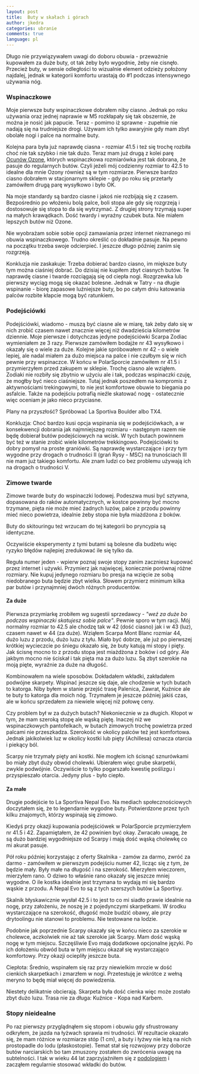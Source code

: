 ```yaml
---
layout: post
title:  Buty w skałach i górach
author: jkedra
categories: ubranie
comments: true
language: pl
---
```


Długo nie przywiązywałem uwagi do doboru obuwia - przeważnie kupowałem za duże
buty, ot tak żeby było wygodnie, żeby nie cisnęło. Przecież buty, w sensie
odległości to wizualnie element odzieży położony najdalej, jednak w kategorii
komfortu urastają do #1 podczas intensywnego używania nóg.

### Wspinaczkowe

Moje pierwsze buty wspinaczkowe dobrałem niby ciasno. Jednak po roku używania
oraz jednej naprawie w M5 rozkłapały się tak obszernie, że można je nosić jak
papucie. Teraz - pomimo iż sprawne - zupełnie nie nadają się na trudniejsze
drogi. Używam ich tylko awaryjnie gdy mam zbyt obolałe nogi i palce na
normalne buty.

Kolejna para była już naprawdę ciasna - rozmiar 41.5 i też się trochę rozbiła
choć nie tak szybko i nie tak dużo. Teraz mam już drugą z kolei parę [Ocunów
Ozone](https://8a.pl/ocun-ozone-yellow-black), których wspinaczkowa rozmiarówka
jest tak dobrana, że pasuje do regularnych butów. Czyli jeżeli mój codzienny
rozmiar to 42.5 to idealne dla mnie Ozony również są w tym rozmiarze. Pierwsze
bardzo ciasno dobrałem w stacjonarnym sklepie - gdy po roku się przetarły zamówiłem drugą parę wysyłkowo i było OK.

Na moje standardy są bardzo ciasne i jakoś nie rozbijają się z czasem.
Bezpośrednio po włożeniu bolą palce, boli stopa ale gdy się rozgrzeją i
dostosowuje się stopa to da się wytrzymać. Z drugiej strony trzymają super na
małych krawądkach. Dość twardy i wyraźny czubek buta. Nie miałem lepszych
butów niż Ozone.

Nie wyobrażam sobie sobie opcji zamawiania przez internet nieznanego mi obuwia
wspinaczkowego. Trudno określić co dokładnie pasuje. Na pewno na początku
trzeba swoje odcierpieć. I jeszcze długo później zanim się rozgrzeją.

Konkluzja nie zaskakuje: Trzeba dobierać bardzo ciasno, im miększe buty tym
można ciaśniej dobrać. Do dzisiaj nie kupiłem zbyt ciasnych butów. Te naprawdę
ciasne i twarde rozciągają się od ciepła nogi. Rozgrzewka lub pierwszy wyciąg
mogą się okazać bolesne. Jednak w Tatry - na długie wspinanie - biorę zapasowe
luźniejsze buty, bo po całym dniu katowania palców rozbite kłapcie mogą być
ratunkiem.

### Podejściówki

Podejściówki, wiadomo - muszą być ciasne ale w miarę, tak żeby dało się w nich
zrobić czasem nawet znacznie więcej niż dwadzieścia kilometrów dziennie. Moje
pierwsze i dotychczas jedyne podejściówki Scarpa Zodiac wymieniałem ze 3 razy.
Pierwsze zamówiłem bodajże nr 43 wysyłkowo i okazały się o wiele za duże.
Kolejne jakie spróbowałem nr 42 - o wiele lepiej, ale nadal miałem za
dużo miejsca na palce i nie czułbym się w nich pewnie przy wspinaczce. W końcu
w PolarSporcie zamówiłem nr 41.5 i przymierzyłem przed zakupem w sklepie.
Trochę ciasno ale wziąłem. Zodiaki nie rozbiły się zbytnio w użyciu ale i tak,
podczas wspinaczki czuję, że mogłby być nieco ciaśniejsze. Tutaj jednak
poszedłem na kompromis z aktywnościami trekingowymi, to nie jest komfortowe
obuwie to biegania po asfalcie. Także na podejściu potrafią nieźle skatować
nogę - ostatecznie więc oceniam je jako nieco przyciasne.

Plany na przyszłość? Spróbować La Sportiva Boulder albo TX4.

Konkluzja: Choć bardzo kusi opcja wspinania się w podejściówkach, a w
konsekwencji dobrania jak najmniejszeg rozmiaru - następnym razem nie będę
dobierał butów podejściowych na wcisk. W tych butach powinnem być też w stanie
zrobić wiele kilometrów trekkingowo. Podejściówki to dobry pomysł na proste
graniówki. Są naprawdę wystarczające i przy tym wygodne przy drogach o
trudności II (grań Rysy - MSC) na trunościach III nie mam już takiego komfortu.
Ale znam ludzi co bez problemu używają ich na drogach o trudności V.

### Zimowe twarde

Zimowe twarde buty do wspinaczki lodowej. Podeszwa musi być sztywna,
dopasowana do raków automatycznych, w kostce powinny być mocno trzymane,
pięta nie może mieć żadnych luzów, palce z przodu powinny mieć nieco
powietrza, idealnie żeby stopa nie była miażdżona z boków.

Buty do skitouringu też wrzucam do tej kategorii bo pryncypia są identyczne.

Oczywiście eksperymenty z tymi butami są bolesne dla budżetu więc ryzyko
błędów najlepiej zredukować ile się tylko da.

Reguła numer jeden - wpierw poznaj swoje stopy zanim zaczniesz kupować
przez internet i używki. Przymierz jak najwięcej, koniecznie porównaj
różne rozmiary. Nie kupuj jedynego rozmiaru bo presja na wzięcie ze sobą
niedobranego buta będzie zbyt wielka. Słowem przymierz minimum kilka
par butów i przynajmniej dwóch różnych producentów.

#### Za duże

Pierwsza przymiarkę zrobiłem wg sugestii sprzedawcy - _"weź za duże bo podczas
wspinaczki skatujesz sobie palce"_. Pewnie sporo w tym racji. Mój normalny
rozmiar to 42.5 ale chodzę tak w 42 (dość ciasno) jak i w 43 (luz), czasem
nawet w 44 (za duże). Wziąłem Scarpa Mont Blanc rozmiar 44, dużo luzu z przodu,
dużo luzu z tyłu. Miało być dobrze, ale już po pierwszej krótkiej wycieczcie po
śniegu okazało się, że buty katują mi stopy i pięty. Jak ścisnę mocno to z
przodu stopa jest miażdżona z boków i od góry. Ale jakbym mocno nie ściskał i
tak pięta ma za dużo luzu. Są zbyt szerokie na moją pięte, wyraźnie za duże na
długość.

Kombinowałem na wiele sposobów. Dokładałem wkładki, zakładałem podwójne
skarpety. Wspinać jeszcze się daje, ale chodzenie w tych butach to katorga.
Niby byłem w stanie przejść trasę Palenica, Zawrat, Kuźnice ale te buty
to katorga dla moich nóg. Trzymałem je jeszcze później jakiś czas, ale
w końcu sprzedałem za niewiele więcej niż połowę ceny.

Czy problem był w za dużych butach? Niekoniecznie w za długich. Kłopot
w tym, że mam szeroką stopę ale wąską piętę. Inaczej niż we wspinaczkowych
pantofelkach, w butach zimowych trochę powietrza przed palcami nie
przeszkadza. Szerokość w okolicy palców też jest komfortowa. Jednak
jakikolwiek luz w okolicy kostki lub pięty (Achillesa) oznacza otarcia i
piekący ból.

Scarpy nie trzymały pięty ani kostki. Nie mogłem ich ścisnąć sznurówkami
bo miały zbyt duży obwód cholewki. Ubierałem więc grube skarpetki, zwykle
podwójnie. Oczywiście to tylko pogarszało kwestię poślizgu i przyspieszało
otarcia. Jedyny plus - było ciepło.

#### Za małe

Drugie podejście to La Sportiva Nepal Evo. Na mediach społecznościowych
doczytałem się, że to legendarnie wygodne buty. Potwierdzone przez tych
kilku znajomych, którzy wspinają się zimowo.

Kiedyś przy okazji kupowania podejściówek w PolarSporcie przymierzyłem nr 41.5
i 42. Zapamiętałem, że 42 powinien być okay. Zwracało uwagę, że są dużo
bardziej wygodniejsze od Scarpy i mają dość wąską cholewkę co mi akurat pasuje.

Pół roku później korzystając z oferty Skalnika - zamów za darmo,
zwróć za darmo - zamówiłem w pierwszym podejściu numer 42, licząc się z tym,
że będzie mały.
Były małe na długość i na szerokość. Mierzyłem wieczorem, mierzyłem rano. O
dziwo to właśnie rano okazały się jeszcze mniej wygodne. O ile kostka idealnie
jest trzymana to wydają mi się bardzo wąskie z przodu. A Nepal Evo to są z tych
szerszych butów La Sportivy.

Skalnik błyskawicznie wysłał 42.5 i to jest to co mi siadło prawie idealnie na
nogę, przy założeniu, że noszę je z pojedynczymi skarpetkami. W środku
wystarczające na szerokość, długość może budzić obawy, ale przy drytoolingu
nie stanowi to problemu. Nie testowane na lodzie.

Podobnie jak poprzednie Scarpy okazały się w końcu nieco za szerokie w
cholewce, aczkolwiek nie aż tak szerokie jak Scarpy.  Mam dość wąską nogę w tym
miejscu. Szczęśliwie Evo mają dodatkowe opcjonalne języki. Po ich dołożeniu
obwód buta w tym miejscu okazał się wystarczająco komfortowy. Przy okazji
ociepliły jeszcze buta.

Ciepłota: Średnio, wspinałem się raz przy niewielkim mrozie w dość cienkich
skarpetkach i zmarzłem w nogi. Przetestuję je wkrótce z wełną meryno to
będę miał więcej do powiedzenia.

Niestety delikatnie obcierają. Skarpeta była dość cienka więc może
zostało zbyt dużo luzu. Trasa nie za długa: Kuźnice - Kopa nad Karbem.

### Stopy nieidealne

Po raz pierwszy przyglądnąłem się stopom i obuwiu gdy sfrustrowany odkryłem, że
jazda na łyżwach sprawia mi trudności. W rezultacie okazało się, że mam różnice
w rozmiarze stóp (1 cm), a buty i łyżwy nie leżą na nich prostopadle do lodu
(płaskostopie). Temat stał się rozwojowy przy doborze butów narciarskich bo tam
zmuszony zostałem do zwrócenia uwagę na subtelności. I tak w wieku 44 lat
zaprzyjaźniłem się z [podologiem](w:Podologia) i zacząłem regularnie stosować
wkładki do butów.


[1]: https://www.ukclimbing.com/forums/gear/la_sportiva_nepal_evo_gtx_size_question-438191
